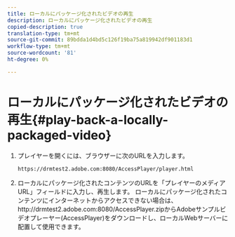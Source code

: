 ```yaml
---
title: ローカルにパッケージ化されたビデオの再生
description: ローカルにパッケージ化されたビデオの再生
copied-description: true
translation-type: tm+mt
source-git-commit: 89bdda1d4bd5c126f19ba75a819942df901183d1
workflow-type: tm+mt
source-wordcount: '81'
ht-degree: 0%

---
```



# ローカルにパッケージ化されたビデオの再生{#play-back-a-locally-packaged-video}

1. プレイヤーを開くには、ブラウザーに次のURLを入力します。

   ```
   https://drmtest2.adobe.com:8080/AccessPlayer/player.html
   ```

1. ローカルにパッケージ化されたコンテンツのURLを「プレイヤーのメディアURL」フィールドに入力し、再生します。
ローカルにパッケージ化されたコンテンツにインターネットからアクセスできない場合は、ht<span></span>tp://drmtest2.adobe.com:8080/AccessPlayer.zipからAdobeサンプルビデオプレーヤー(AccessPlayer)をダウンロードし、ローカルWebサーバーに配置して使用できます。
